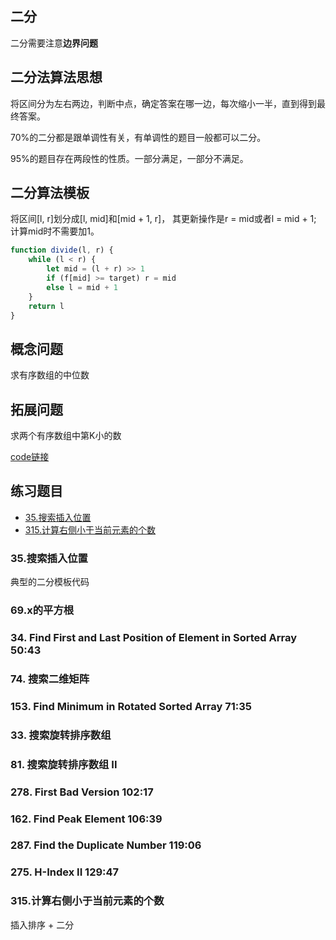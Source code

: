 ## 二分

二分需要注意**边界问题**

## 二分法算法思想

将区间分为左右两边，判断中点，确定答案在哪一边，每次缩小一半，直到得到最终答案。

70%的二分都是跟单调性有关，有单调性的题目一般都可以二分。

95%的题目存在两段性的性质。一部分满足，一部分不满足。

## 二分算法模板

将区间[l, r]划分成[l, mid]和[mid + 1, r]，
其更新操作是r = mid或者l = mid + 1;
计算mid时不需要加1。

```javascript
function divide(l, r) {
    while (l < r) {
        let mid = (l + r) >> 1
        if (f[mid] >= target) r = mid
        else l = mid + 1
    }
    return l
}
```

## 概念问题

求有序数组的中位数

## 拓展问题

求两个有序数组中第K小的数

[code链接](../playground/javascript/Kth-minest-num.js)

## 练习题目

- [35.搜索插入位置](../algorithm/1-100/35.%20搜索插入位置.md)
- [315.计算右侧小于当前元素的个数](../algorithm/301-400/315.%20计算右侧小于当前元素的个数.md)


### 35.搜索插入位置

典型的二分模板代码

### 69.x的平方根

### 34. Find First and Last Position of Element in Sorted Array 50:43

### 74. 搜索二维矩阵

### 153. Find Minimum in Rotated Sorted Array 71:35

### 33. 搜索旋转排序数组

### 81. 搜索旋转排序数组 II

### 278. First Bad Version 102:17

### 162. Find Peak Element 106:39

### 287. Find the Duplicate Number 119:06

### 275. H-Index II 129:47


### 315.计算右侧小于当前元素的个数

插入排序 + 二分
